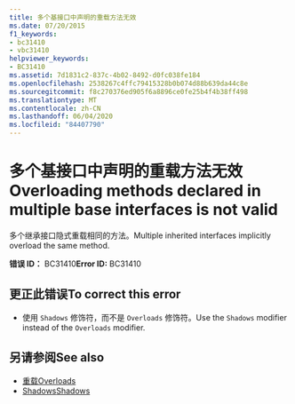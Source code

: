 ```yaml
---
title: 多个基接口中声明的重载方法无效
ms.date: 07/20/2015
f1_keywords:
- bc31410
- vbc31410
helpviewer_keywords:
- BC31410
ms.assetid: 7d1831c2-837c-4b02-8492-d0fc038fe184
ms.openlocfilehash: 2538267c4ffc79415328b0b074d88b639da44c8e
ms.sourcegitcommit: f8c270376ed905f6a8896ce0fe25b4f4b38ff498
ms.translationtype: MT
ms.contentlocale: zh-CN
ms.lasthandoff: 06/04/2020
ms.locfileid: "84407790"
---
```

# <a name="overloading-methods-declared-in-multiple-base-interfaces-is-not-valid"></a><span data-ttu-id="71924-102">多个基接口中声明的重载方法无效</span><span class="sxs-lookup"><span data-stu-id="71924-102">Overloading methods declared in multiple base interfaces is not valid</span></span>
<span data-ttu-id="71924-103">多个继承接口隐式重载相同的方法。</span><span class="sxs-lookup"><span data-stu-id="71924-103">Multiple inherited interfaces implicitly overload the same method.</span></span>  
  
 <span data-ttu-id="71924-104">**错误 ID：** BC31410</span><span class="sxs-lookup"><span data-stu-id="71924-104">**Error ID:** BC31410</span></span>  
  
## <a name="to-correct-this-error"></a><span data-ttu-id="71924-105">更正此错误</span><span class="sxs-lookup"><span data-stu-id="71924-105">To correct this error</span></span>  
  
- <span data-ttu-id="71924-106">使用 `Shadows` 修饰符，而不是 `Overloads` 修饰符。</span><span class="sxs-lookup"><span data-stu-id="71924-106">Use the `Shadows` modifier instead of the `Overloads` modifier.</span></span>  
  
## <a name="see-also"></a><span data-ttu-id="71924-107">另请参阅</span><span class="sxs-lookup"><span data-stu-id="71924-107">See also</span></span>

- [<span data-ttu-id="71924-108">重载</span><span class="sxs-lookup"><span data-stu-id="71924-108">Overloads</span></span>](../language-reference/modifiers/overloads.md)
- [<span data-ttu-id="71924-109">Shadows</span><span class="sxs-lookup"><span data-stu-id="71924-109">Shadows</span></span>](../language-reference/modifiers/shadows.md)
